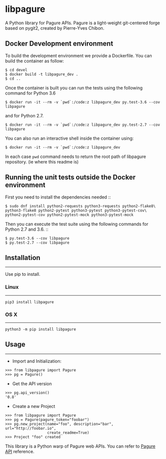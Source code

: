 # libpagure

A Python library for Pagure APIs. Pagure is a light-weight git-centered forge based on pygit2, created by Pierre-Yves Chibon.

## Docker Development environment

To build the development environment we provide a Dockerfile. You can build the container as follow:

    $ cd devel
    $ docker build -t libpagure_dev .
    $ cd ..

Once the container is built you can run the tests using the following command for Python 3.6

    $ docker run -it --rm -v `pwd`:/code:z libpagure_dev py.test-3.6 --cov libpagure

and for Python 2.7.

    $ docker run -it --rm -v `pwd`:/code:z libpagure_dev py.test-2.7 --cov libpagure

You can also run an interactive shell inside the container using:

    $ docker run -it --rm -v `pwd`:/code:z libpagure_dev

In each case `pwd` command needs to return the root path of libpagure repository. (ie where this readme is)

## Running the unit tests outside the Docker environment

First you need to install the dependencies needed ::

    $ sudo dnf install python2-requests python3-requests python2-flake8\
    python3-flake8 python2-pytest python3-pytest python3-pytest-cov\
    python2-pytest-cov python2-pytest-mock python3-pytest-mock

Then you can execute the test suite using the following commands for Python 2.7 and 3.6. ::

    $ py.test-3.6 --cov libpagure
    $ py.test-2.7 --cov libpagure

## Installation
---

Use pip to install.

### Linux
---

```
pip3 install libpagure
```

### OS X
---

```
python3 -m pip install libpagure
```

## Usage
---
* Import and Initialization:
```
>>> from libpagure import Pagure
>>> pg = Pagure()
```

* Get the API version
```
>>> pg.api_version()
'0.8'
```

* Create a new Project
```
>>> from libpagure import Pagure
>>> pg = Pagure(pagure_token="foobar")
>>> pg.new_project(name="foo", description="bar", url="http://foobar.io",
                   create_readme=True)
>>> Project "foo" created
```

This library is a Python warp of Pagure web APIs.
You can refer to [Pagure API](https://pagure.io/api/0/) reference.
